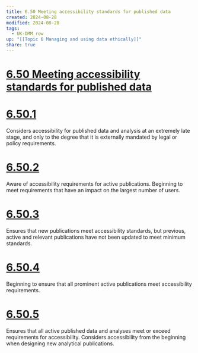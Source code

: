 ```yaml
---
title: 6.50 Meeting accessibility standards for published data
created: 2024-08-28
modified: 2024-08-28
tags:
  - UK-DMM_row
up: "[[Topic 6 Managing and using data ethically]]"
share: true
---
```

# [6.50 Meeting accessibility standards for published data](6.50%20Meeting%20accessibility%20standards%20for%20published%20data.md)
# [6.50.1](6.50.1.md)

Considers accessibility for published data and analysis at an extremely late stage, and only to the degree that it is externally mandated by legal or policy requirements.

# [6.50.2](6.50.2.md)

Aware of accessibility requirements for active publications. Beginning to meet requirements that have an impact on the largest number of users.

# [6.50.3](6.50.3.md)

Ensures that new publications meet accessibility standards, but previous, active and relevant publications have not been updated to meet minimum standards.

# [6.50.4](6.50.4.md)

Beginning to ensure that all prominent active publications meet accessibility requirements.

# [6.50.5](6.50.5.md)

Ensures that all active published data and analyses meet or exceed requirements for accessibility. Considers accessibility from the beginning when designing new analytical publications.
